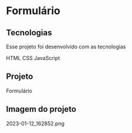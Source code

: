 # Formulário

## Tecnologias
Esse projeto foi desenvolvido com as tecnologias 

HTML 
CSS
JavaScript

## Projeto 

Formulário 

## Imagem do projeto
2023-01-12_162852.png


